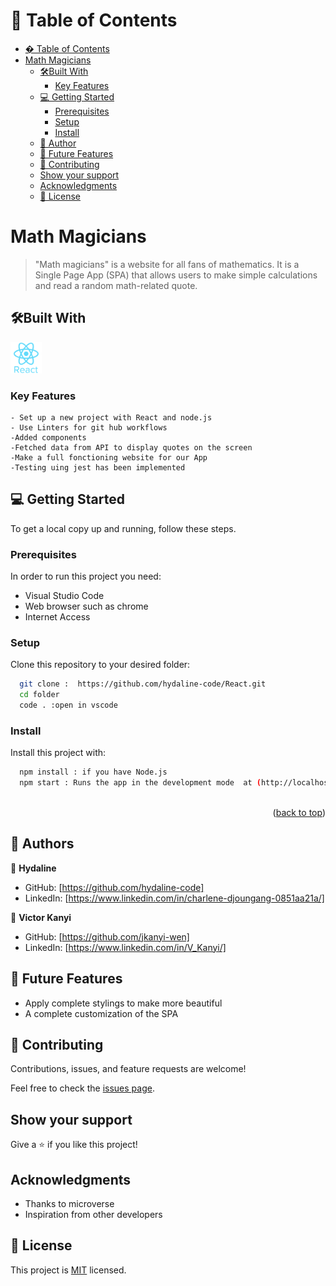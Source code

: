 



# 📗 Table of Contents

- [� Table of Contents](#-table-of-contents)
- [Math Magicians](#math-magicians)
  - [🛠Built With](#built-with)
    - [Key Features ](#key-features-)
  - [💻 Getting Started ](#-getting-started-)
    - [Prerequisites](#prerequisites)
    - [Setup](#setup)
    - [Install](#install)
  - [👥 Author ](#-author-)
  - [🔭 Future Features ](#-future-features-)
  - [🤝 Contributing](#-contributing)
  - [Show your support](#show-your-support)
  - [Acknowledgments](#acknowledgments)
  - [📝 License](#-license)

#  Math Magicians

> "Math magicians" is a website for all fans of mathematics. It is a Single Page App (SPA) that allows users to make simple calculations and read a random math-related quote.


## 🛠Built With

<a href="https://reactjs.org/" target="_blank" rel="noreferrer"> <img
      src="https://raw.githubusercontent.com/devicons/devicon/master/icons/react/react-original-wordmark.svg"
      alt="react" width="50" height="50" /> </a>

### Key Features <a name="key-features"></a>
    - Set up a new project with React and node.js
    - Use Linters for git hub workflows
    -Added components 
    -Fetched data from API to display quotes on the screen
    -Make a full fonctioning website for our App
    -Testing uing jest has been implemented 

## 💻 Getting Started <a name="getting-started"></a>

To get a local copy up and running, follow these steps.

### Prerequisites

In order to run this project you need:

- Visual Studio Code
- Web browser such as chrome
- Internet Access

### Setup

Clone this repository to your desired folder:

```sh
  git clone :  https://github.com/hydaline-code/React.git
  cd folder 
  code . :open in vscode
```

### Install

Install this project with:

```sh
  npm install : if you have Node.js
  npm start : Runs the app in the development mode  at (http://localhost:3000) to view it in your browser.
   
```
<p align="right">(<a href="#readme-top">back to top</a>)</p>

## 👥 Authors <a name="authors"></a>

👤 **Hydaline**

- GitHub: [https://github.com/hydaline-code]
- LinkedIn: [https://www.linkedin.com/in/charlene-djoungang-0851aa21a/]




👤 **Victor Kanyi**

- GitHub: [https://github.com/jkanyi-wen]
- LinkedIn: [https://www.linkedin.com/in/V_Kanyi/]

## 🔭 Future Features <a name="future-features"></a>

- Apply complete stylings to make more beautiful
- A complete customization of the SPA

## 🤝 Contributing

Contributions, issues, and feature requests are welcome!

Feel free to check the [issues page](https://github.com/hydaline-code/React/issues).

## Show your support

Give a ⭐️ if you like this project!

## Acknowledgments

- Thanks to microverse
- Inspiration from other developers 


## 📝 License

This project is [MIT](./LICENSE) licensed.
